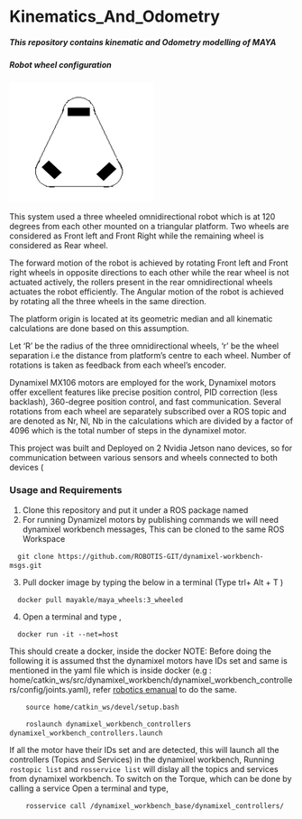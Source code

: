 # Kinematics_And_Odometry

#####  This repository contains kinematic and Odometry modelling of MAYA

##### Robot wheel configuration

![config](https://github.com/MAYA-1-0/KInematics_And_Odometry/blob/main/images/Screenshot%20from%202022-02-26%2021-26-41.png)

This system used a three wheeled omnidirectional robot which is at 120 degrees from each other mounted on a triangular platform. Two wheels are considered as Front left and Front Right while the remaining wheel is considered as Rear wheel.

The forward motion of the robot is achieved by rotating Front left and Front right wheels in opposite directions to each other while the rear wheel is not actuated actively, the rollers present in the rear omnidirectional wheels actuates the robot efficiently. The Angular motion of the robot is achieved by rotating all the three wheels in the same direction.

The platform origin is located at its geometric median and all kinematic calculations are done based on this assumption.

Let ‘R’ be the radius of the three omnidirectional wheels, ‘r’ be the wheel separation i.e the distance from platform’s centre to each wheel. Number of rotations is taken as feedback from each wheel’s encoder.

Dynamixel MX106 motors are employed for the work, Dynamixel motors offer excellent features like precise position control, PID correction (less backlash), 360-degree position control, and fast communication.
Several rotations from each wheel are separately subscribed over a ROS topic and are denoted as Nr, Nl, Nb in the calculations which are divided by a factor of 4096 which is the total number of steps in the dynamixel motor.

This project was built and Deployed on 2 Nvidia Jetson nano devices, so for communication between various sensors and wheels connected to both devices (

### Usage and Requirements

1. Clone this repository and put it under a ROS package named <odometry>
2. For running Dynamizel motors by publishing commands we will need dynamixel workbench messages, This can be cloned to the same ROS Workspace
```
  git clone https://github.com/ROBOTIS-GIT/dynamixel-workbench-msgs.git
```
3. Pull docker image by typing the below in a terminal (Type trl+ Alt + T )
```
  docker pull mayakle/maya_wheels:3_wheeled
```
4. Open a terminal and type ,
```
  docker run -it --net=host 
```
  This should create a docker, inside the docker 
  NOTE: Before doing the following it is assumed thst the dynamixel motors have IDs set and same is mentioned in the yaml file which is inside docker (e.g : home/catkin_ws/src/dynamixel_workbench/dynamixel_workbench_controllers/config/joints.yaml), refer [robotics emanual](https://emanual.robotis.com/docs/en/software/dynamixel/dynamixel_workbench/) to do the same.
   
  ```
      source home/catkin_ws/devel/setup.bash
  ```
  ```
      roslaunch dynamixel_workbench_controllers dynamixel_workbench_controllers.launch
  ```
  If all the motor have their IDs set and are detected, this will launch all the controllers (Topics and Services) in the dynamixel workbench,
  Running ``` rostopic list``` and ```rosservice list``` will dislay all the topics and services from dynamixel workbench. 
  To switch on the Torque, which can be done by calling a service
  Open a terminal and type,
  ```
      rosservice call /dynamixel_workbench_base/dynamixel_controllers/
  ```
  
  


















